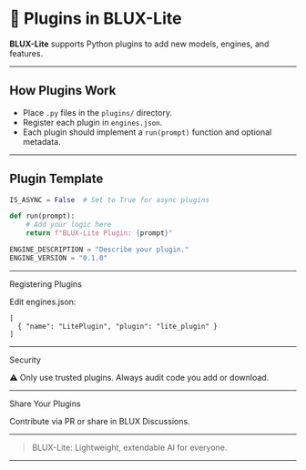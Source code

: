 # 🔌 Plugins in BLUX-Lite

**BLUX-Lite** supports Python plugins to add new models, engines, and features.

---

## How Plugins Work

- Place `.py` files in the `plugins/` directory.
- Register each plugin in `engines.json`.
- Each plugin should implement a `run(prompt)` function and optional metadata.

---

## Plugin Template

```python
IS_ASYNC = False  # Set to True for async plugins

def run(prompt):
    # Add your logic here
    return f"BLUX-Lite Plugin: {prompt}"

ENGINE_DESCRIPTION = "Describe your plugin."
ENGINE_VERSION = "0.1.0"
```

---

Registering Plugins

Edit engines.json:
```
[
  { "name": "LitePlugin", "plugin": "lite_plugin" }
]
```

---

Security

⚠️ Only use trusted plugins. Always audit code you add or download.


---

Share Your Plugins

Contribute via PR or share in BLUX Discussions.



---

> BLUX-Lite: Lightweight, extendable AI for everyone.



---
